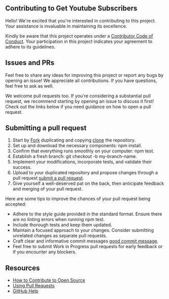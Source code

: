 ## Contributing to Get Youtube Subscribers

[fork]: https://docs.github.com/en/pull-requests/collaborating-with-pull-requests/working-with-forks
[clone]: https://docs.github.com/en/repositories/creating-and-managing-repositories/cloning-a-repository
[pr]: https://docs.github.com/en/pull-requests/collaborating-with-pull-requests/proposing-changes-to-your-work-with-pull-requests/creating-a-pull-request-from-a-fork
[style]: https://standardjs.com/
[code-of-conduct]: https://docs.github.com/en/site-policy/github-terms/github-community-code-of-conduct

Hello! We're excited that you're interested in contributing to this project. Your assistance is invaluable in maintaining its excellence.

Kindly be aware that this project operates under a [Contributor Code of Conduct][code-of-conduct]. Your participation in this project indicates your agreement to adhere to its guidelines.

## Issues and PRs

Feel free to share any ideas for improving this project or report any bugs by opening an issue! We appreciate all contributions. If you have questions, feel free to ask as well.

We welcome pull requests too. If you're considering a substantial pull request, we recommend starting by opening an issue to discuss it first! Check out the links below if you need guidance on how to open a pull request.

## Submitting a pull request

1. Start by [Fork] duplicating and copying [clone] the repository.
2. Set up and download the necessary components: npm install.
3. Confirm that everything runs smoothly on your computer: npm test.
4. Establish a fresh branch: git checkout -b my-branch-name.
5. Implement your modifications, incorporate tests, and validate their success.
6. Upload to your duplicated repository and propose changes through a pull request [submit a pull request][pr].
7. Give yourself a well-deserved pat on the back, then anticipate feedback and merging of your pull request.

Here are some tips to improve the chances of your pull request being accepted:

- Adhere to the style guide provided in the standard format. Ensure there are no linting errors when running npm test.
- Include thorough tests and keep them updated.
- Maintain a focused approach to your changes. Consider submitting unrelated changes as separate pull requests.
- Craft clear and informative commit messages [good commit message](http://tbaggery.com/2008/04/19/a-note-about-git-commit-messages.html).
- Feel free to submit Work in Progress pull requests for early feedback or if you encounter any blockers.

## Resources

- [How to Contribute to Open Source](https://opensource.guide/how-to-contribute/)
- [Using Pull Requests](https://help.github.com/articles/about-pull-requests/)
- [GitHub Help](https://help.github.com)